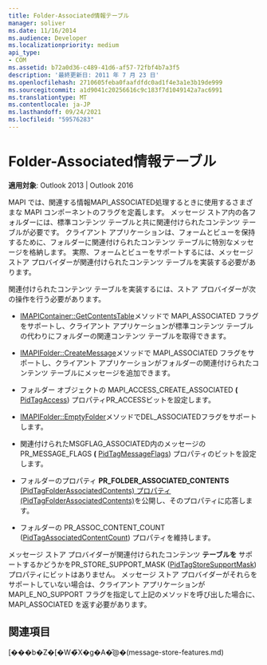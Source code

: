 ```yaml
---
title: Folder-Associated情報テーブル
manager: soliver
ms.date: 11/16/2014
ms.audience: Developer
ms.localizationpriority: medium
api_type:
- COM
ms.assetid: b72a0d36-c489-41d6-af57-72fbf4b7a3f5
description: '最終更新日: 2011 年 7 月 23 日'
ms.openlocfilehash: 2710605feba0faafdfdc0ad1f4e3a1e3b19de999
ms.sourcegitcommit: a1d9041c20256616c9c183f7d1049142a7ac6991
ms.translationtype: MT
ms.contentlocale: ja-JP
ms.lasthandoff: 09/24/2021
ms.locfileid: "59576283"
---
```

# <a name="folder-associated-information-tables"></a>Folder-Associated情報テーブル

  
  
**適用対象**: Outlook 2013 | Outlook 2016 
  
MAPI では、関連する情報MAPI_ASSOCIATED処理するときに使用するさまざまな MAPI コンポーネントのフラグを定義します。 メッセージ ストア内の各フォルダーには、標準コンテンツ テーブルと共に関連付けられたコンテンツ テーブルが必要です。 クライアント アプリケーションは、フォームとビューを保持するために、フォルダーに関連付けられたコンテンツ テーブルに特別なメッセージを格納します。 実際、フォームとビューをサポートするには、メッセージ ストア プロバイダーが関連付けられたコンテンツ テーブルを実装する必要があります。
  
関連付けられたコンテンツ テーブルを実装するには、ストア プロバイダーが次の操作を行う必要があります。
  
- [IMAPIContainer::GetContentsTable](imapicontainer-getcontentstable.md)メソッドで MAPI_ASSOCIATED フラグをサポートし、クライアント アプリケーションが標準コンテンツ テーブルの代わりにフォルダーの関連コンテンツ テーブルを取得できます。 
    
- [IMAPIFolder::CreateMessage](imapifolder-createmessage.md)メソッドで MAPI_ASSOCIATED フラグをサポートし、クライアント アプリケーションがフォルダーの関連付けられたコンテンツ テーブルにメッセージを追加できます。 
    
- フォルダー オブジェクトの MAPI_ACCESS_CREATE_ASSOCIATED **(** [PidTagAccess](pidtagaccess-canonical-property.md)) プロパティPR_ACCESSビットを設定します。
    
- [IMAPIFolder::EmptyFolder](imapifolder-emptyfolder.md)メソッドでDEL_ASSOCIATEDフラグをサポートします。 
    
- 関連付けられたMSGFLAG_ASSOCIATED内のメッセージの PR_MESSAGE_FLAGS **(** [PidTagMessageFlags](pidtagmessageflags-canonical-property.md)) プロパティのビットを設定します。
    
- フォルダーのプロパティ **PR_FOLDER_ASSOCIATED_CONTENTS** [(PidTagFolderAssociatedContents) プロパティ (PidTagFolderAssociatedContents)](pidtagfolderassociatedcontents-canonical-property.md)を公開し、そのプロパティに応答します。
    
- フォルダーの PR_ASSOC_CONTENT_COUNT ([PidTagAssociatedContentCount](pidtagassociatedcontentcount-canonical-property.md)) プロパティを維持します。
    
メッセージ ストア プロバイダーが関連付けられたコンテンツ **テーブルを** サポートするかどうかをPR_STORE_SUPPORT_MASK ([PidTagStoreSupportMask](pidtagstoresupportmask-canonical-property.md)) プロパティにビットはありません。 メッセージ ストア プロバイダーがそれらをサポートしていない場合は、クライアント アプリケーションが MAPI_E_NO_SUPPORT フラグを指定して上記のメソッドを呼び出した場合に、MAPI_ASSOCIATED を返す必要があります。
  
## <a name="see-also"></a>関連項目



[���b�Z�[�W�̃X�g�A�̋@�[](message-store-features.md)(message-store-features.md)

